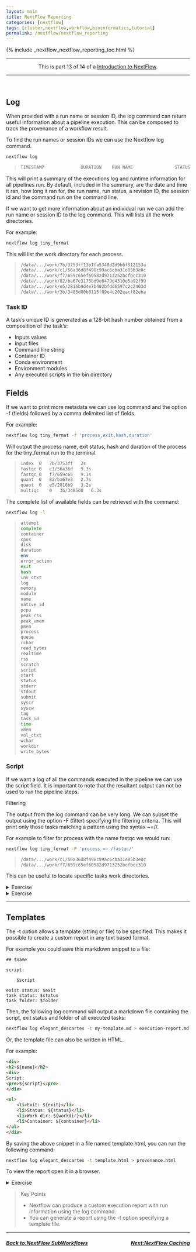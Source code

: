 ```yaml
---
layout: main
title: NextFlow Reporting
categories: [nextflow]
tags: [cluster,nextflow,workflow,bioinformatics,tutorial]
permalink: /nextflow/nextflow_reporting
---
```

{% include _nextflow_nextflow_reporting_toc.html %}


<hr>
<center>This is part 13 of 14 of a <a href="/nextflow/" target="_blank">Introduction to NextFlow</a>.</center>
<hr>

<br>


## Log

When provided with a run name or session ID, the log command can return useful information about a pipeline execution. This can be composed to track the provenance of a workflow result.

To find the run names or session IDs we can use the Nextflow log command.

```bash
nextflow log
```

>```bash
>TIMESTAMP          	DURATION	RUN NAME               	STATUS	REVISION ID	SESSION ID                          	COMMAND
>```

This will print a summary of the executions log and runtime information for all pipelines run. By default, included in the summary, are the date and time it ran, how long it ran for, the run name, run status, a revision ID, the session id and the command run on the command line.

If we want to get more information about an individual run we can add the run name or session ID to the log command. This will lists all the work directories.

For example:

```bash
nextflow log tiny_fermat
```
This will list the work directory for each process.

>```bash
>/data/.../work/7b/3753ff13b1fa5348d2d9b6f512153a
>/data/.../work/c1/56a36d8f498c99ac6cba31e85b3e0c
>/data/.../work/f7/659c65ef60582d9713252bcfbcc310
>/data/.../work/82/ba67e3175bd9e6479d4310e5a92f99
>/data/.../work/e5/2816b9d4e7b402bfdd6597c2c2403d
>/data/.../work/3b/3485d00b0115f89e4c202eacf82eba
>```

### Task ID

A task’s unique ID is generated as a 128-bit hash number obtained from a composition of the task’s:
*   Inputs values
*   Input files
*   Command line string
*   Container ID
*   Conda environment
*   Environment modules
*   Any executed scripts in the bin directory


## Fields

If we want to print more metadata we can use log command and the option -f (fields) followed by a comma delimited list of fields.

For example:


```bash
nextflow log tiny_fermat -f 'process,exit,hash,duration'
```

Will output the process name, exit status, hash and duration of the process for the tiny_fermat run to the terminal.

>```bash
>index	0	7b/3753ff	2s
>fastqc	0	c1/56a36d	9.3s
>fastqc	0	f7/659c65	9.1s
>quant	0	82/ba67e3	2.7s
>quant	0	e5/2816b9	3.2s
>multiqc	0	3b/3485d0	6.3s
>```

The complete list of available fields can be retrieved with the command:

```bash
nextflow log -l
```

>```bash
>attempt
>complete
>container
>cpus
>disk
>duration
>env
>error_action
>exit
>hash
>inv_ctxt
>log
>memory
>module
>name
>native_id
>pcpu
>peak_rss
>peak_vmem
>pmem
>process
>queue
>rchar
>read_bytes
>realtime
>rss
>scratch
>script
>start
>status
>stderr
>stdout
>submit
>syscr
>syscw
>tag
>task_id
>time
>vmem
>vol_ctxt
>wchar
>workdir
>write_bytes
>```

### Script

If we want a log of all the commands executed in the pipeline we can use the script field. It is important to note that the resultant output can not be used to run the pipeline steps.

Filtering

The output from the log command can be very long. We can subset the output using the option -F (filter) specifying the filtering criteria. This will print only those tasks matching a pattern using the syntax ~=/<pattern>/.

For example to filter for process with the name fastqc we would run:


```bash
nextflow log tiny_fermat -F 'process =~ /fastqc/'
```

>```bash
>/data/.../work/c1/56a36d8f498c99ac6cba31e85b3e0c
>/data/.../work/f7/659c65ef60582d9713252bcfbcc310
>```

This can be useful to locate specific tasks work directories.

<details>
  <summary>Exercise</summary>
View run log

Use the Nextflow log command specifying a run name and the fields. name, hash, process and status

```groovy

```  
<details>
  <summary>Solution</summary>
  
```bash
nextflow log elegant_descartes -f name,hash,process,status
```
</details>
</details>

<details>
  <summary>Exercise</summary>
Filter pipeline run log

Use the -F option and a regular expression to filter the for a specific process.

```groovy

```  
<details>
  <summary>Solution</summary>
  
```bash
nextflow log elegant_descartes -f name,hash,process,status -F 'process =~ /multiqc/'
```
</details>
</details>

---

## Templates

The -t option allows a template (string or file) to be specified. This makes it possible to create a custom report in any text based format.

For example you could save this markdown snippet to a file:

```
## $name

script:

    $script

exist status: $exit
task status: $status
task folder: $folder
```

Then, the following log command will output a markdown file containing the script, exit status and folder of all executed tasks:

```bash
nextflow log elegant_descartes -t my-template.md > execution-report.md
```

Or, the template file can also be written in HTML.

For example:

```html
<div>
<h2>${name}</h2>
<div>
Script:
<pre>${script}</pre>
</div>

<ul>
    <li>Exit: ${exit}</li>
    <li>Status: ${status}</li>
    <li>Work dir: ${workdir}</li>
    <li>Container: ${container}</li>
</ul>
</div>
```

By saving the above snippet in a file named template.html, you can run the following command:

```bash
nextflow log elegant_descartes -t template.html > provenance.html
```
To view the report open it in a browser.

<details>
  <summary>Exercise</summary>
Generate an HTML run report

Generate an HTML report for a run using the -t option and the template.html file.

```groovy

```  
<details>
  <summary>Solution</summary>
  
```bash
nextflow log elegant_descartes -t template.html > provenance.html
```
</details>
</details>

> Key Points
>*  Nextflow can produce a custom execution report with run information using the log command.
>*  You can generate a report using the -t option specifying a template file.

---

<h5><a href="/nextflow/nextflow_sub_workflows" style="float: left"><b>Back to:</b>NextFlow SubWorkflows</a>

<a href="/nextflow/nextflow_caching" style="float: right"><b>Next:</b>NextFlow Caching</a></h5>